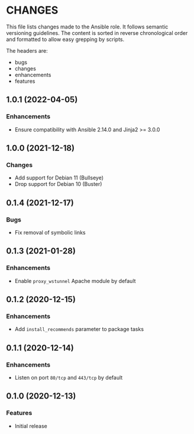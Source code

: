 # CHANGES

This file lists changes made to the Ansible role. It follows semantic versioning
guidelines. The content is sorted in reverse chronological order and formatted
to allow easy grepping by scripts.

The headers are:
- bugs
- changes
- enhancements
- features

## 1.0.1 (2022-04-05)

### Enhancements

- Ensure compatibility with Ansible 2.14.0 and Jinja2 >= 3.0.0

## 1.0.0 (2021-12-18)

### Changes

- Add support for Debian 11 (Bullseye)
- Drop support for Debian 10 (Buster)

## 0.1.4 (2021-12-17)

### Bugs

- Fix removal of symbolic links

## 0.1.3 (2021-01-28)

### Enhancements

- Enable `proxy_wstunnel` Apache module by default

## 0.1.2 (2020-12-15)

### Enhancements

- Add `install_recommends` parameter to package tasks

## 0.1.1 (2020-12-14)

### Enhancements

- Listen on port `80/tcp` and `443/tcp` by default

## 0.1.0 (2020-12-13)

### Features

- Initial release
